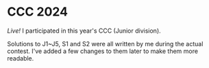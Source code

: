 # CCC 2024

*Live!* I participated in this year's CCC (Junior division).

Solutions to J1~J5, S1 and S2 were all written by me during the actual
contest. I've added a few changes to them later to make them more
readable.
